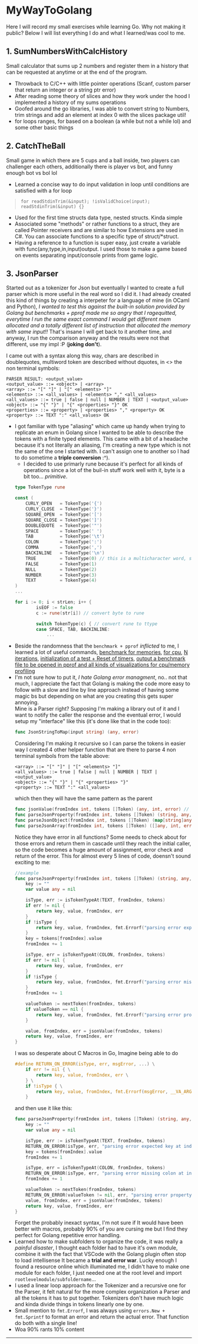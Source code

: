 # MyWayToGolang
Here I will record my small exercises while learning Go. Why not making it public?
Below I will list everything I do and what I learned/was cool to me.

## 1. SumNumbersWithCalcHistory

Small calculator that sums up 2 numbers and register them in a history that can be requested at anytime or at the end of the program.

- Throwback to C/C++ with little pointer operations (Scanf, custom parser that return an integer or a string ptr error)
- After reading some theory of slices and how they work under the hood I implemented a history of my sums operations
- Goofed around the go libraries, I was able to convert string to Numbers, trim strings and add an element at index 0 with the slices package util!
- for loops ranges, for based on a boolean (a while but not a while lol) and some other basic things 

## 2. CatchTheBall

Small game in which there are 5 cups and a ball inside, two players can challenger each others, additionally there is player vs bot, and funny enough bot vs bol lol

- Learned a concise way to do input validation in loop until conditions are satisfied with a for loop
> ```for readStdinTrim(&input); !isValidChoice(input); readStdinTrim(&input) {}```
- Used for the first time structs data type, nested structs. Kinda simple
- Associated some "methods" or rather functions to a struct, they are called Pointer receivers and are similar to how Extensions are used in C#. You can associate functions to a specific type of struct/*struct.
- Having a reference to a function is super easy, just create a variable with func(any,type,in,input)output. I used those to make a game based on events separating input/console prints from game logic.

## 3. JsonParser

Started out as a tokenizer for Json but eventually I wanted to create a full parser which is more useful in the real word so I did it. I had already created this kind of things by creating a interpeter for a language of mine (in OCaml and Python), <i>I wanted to test this against the built-in solution provided by Golang but benchmarks + pprof made me so angry that I ragequitted, everytime I run the same exact command I would get different mem allocated and a totally different list of instruction that allocated the memory with same input!!</i> That's insane I will get back to it another time, and anyway, I run the comparison anyway and the results were not that different, use my impl :P (<b>joking don't</b>).

I came out with a syntax along this way, chars are described in doublequotes, multiword token are described without dquotes, in <> the non terminal symbols:
```
PARSER RESULT: <output_value>
<output_value> ::= <object> | <array>
<array> ::= "[" "]" | "[" <elements> "]"
<elements> ::= <all_values> | <elements> "," <all_values>
<all_values> ::= true | false | null | NUMBER | TEXT | <output_value>
<object> ::= "{" "}" | "{" <properties> "}" OK
<properties> ::= <property> | <properties> "," <property> OK
<property> ::= TEXT ":" <all_values> OK
```

- I got familiar with type "aliasing" which came up handy when trying to replicate an enum in Golang since I wanted to be able to describe the tokens with a finite typed elements. This came with a bit of a headache because it's not literally an aliasing, I'm creating a new type which is not the same of the one I started with. I can't assign one to another so I had to do sometime a <b>triple conversion</b> :^).
    - I decided to use primarly rune because it's perfect for all kinds of operations since a lot of the buil-in stuff work well with it, byte is a bit too... <i>primitive</i>.
    ```go
    type TokenType rune

    const (
        CURLY_OPEN   = TokenType('{')
        CURLY_CLOSE  = TokenType('}')
        SQUARE_OPEN  = TokenType('[')
        SQUARE_CLOSE = TokenType(']')
        DOUBLEQUOTE  = TokenType('"')
        SPACE        = TokenType(' ')
        TAB          = TokenType('\t')
        COLON        = TokenType(':')
        COMMA        = TokenType(',')
        BACKINLINE   = TokenType('\n')
        TRUE         = TokenType(0) // this is a multicharacter word, setting a placeholder
        FALSE        = TokenType(1)
        NULL         = TokenType(2)
        NUMBER       = TokenType(3)
        TEXT         = TokenType(4)
    )
    ...

    for i := 0; i < strLen; i++ {
            isEOF := false
            c := rune(str[i]) // convert byte to rune

            switch TokenType(c) { // convert rune to ttype
            case SPACE, TAB, BACKINLINE:
                ...
    ```
- Beside the randomness that the ```benchmark + pprof``` <i>inflicted</i> to me, I learned a lot of useful commands, <u>benchmark for memories</u>, <u>for cpu</u>, <u>N iterations</u>, <u>initialization of a test + Reset of timers</u>, <u>output a benchmark file to be opened in pprof and all kinds of visualizations for cpu/memory profiling</u>
- I'm not sure how to put it, <i>I hate Golang error managment</i>, no.. not that much, I appreciate the fact that Golang is making the code more easy to follow with a slow and line by line approach instead of having some magic bs but depending on what are you creating this gets super annoying.<br/>
Mine is a Parser right? Supposing I'm making a library out of it and I want to notify the caller the response and the eventual error, I would setup my "interface" like this (it's done like that in the code too):
    ```go
    func JsonStringToMap(input string) (any, error)
    ```
    Considering I'm making it recursive so I can parse the tokens in easier way I created 4 other helper function that are there to parse 4 non terminal symbols from the table above:
    ```
    <array> ::= "[" "]" | "[" <elements> "]"
    <all_values> ::= true | false | null | NUMBER | TEXT | <output_value>
    <object> ::= "{" "}" | "{" <properties> "}"
    <property> ::= TEXT ":" <all_values>
    ```
    which then they will have the same pattern as the parent
    ```go
    func jsonValue(fromIndex int, tokens []Token) (any, int, error) // all_values
    func parseJsonProperty(fromIndex int, tokens []Token) (string, any, int, error)
    func parseJsonObject(fromIndex int, tokens []Token) (map[string]any, int, error)
    func parseJsonArray(fromIndex int, tokens []Token) ([]any, int, error)
    ```
    Notice they have error in all functions? Some needs to check about for those errors and return them in cascade until they reach the initial caller, so the code becomes a huge amount of assignment, error check and return of the error. This for almost every 5 lines of code, doensn't sound exciting to me:
    ```go
    //example
    func parseJsonProperty(fromIndex int, tokens []Token) (string, any, int, error) {
        key := ""
        var value any = nil

        isType, err := isTokenTypeAt(TEXT, fromIndex, tokens)
        if err != nil {
            return key, value, fromIndex, err
        }
        if !isType {
            return key, value, fromIndex, fmt.Errorf("parsing error expected key at index: %d", tokens[fromIndex].startAt)
        }
        key = tokens[fromIndex].value
        fromIndex += 1

        isType, err = isTokenTypeAt(COLON, fromIndex, tokens)
        if err != nil {
            return key, value, fromIndex, err
        }
        if !isType {
            return key, value, fromIndex, fmt.Errorf("parsing error missing colon at index: %d", tokens[fromIndex].startAt)
        }
        fromIndex += 1

        valueToken := nextToken(fromIndex, tokens)
        if valueToken == nil {
            return key, value, fromIndex, fmt.Errorf("parsing error property value not defined at index: %d", tokens[fromIndex-1].startAt)
        }

        value, fromIndex, err = jsonValue(fromIndex, tokens)
        return key, value, fromIndex, err
    }
    ```
    I was so desperate about C Macros in Go, Imagine being able to do
    ```c
    #define RETURN_ON_ERROR(isType, err, msgError, ...) \
        if err != nil { \
            return key, value, fromIndex, err \
        } \
        if !isType { \
            return key, value, fromIndex, fmt.Errorf(msgError, __VA_ARGS__) \
        }

    ```
    and then use it like this:
    ```go
    func parseJsonProperty(fromIndex int, tokens []Token) (string, any, int, error) {
        key := ""
        var value any = nil

        isType, err := isTokenTypeAt(TEXT, fromIndex, tokens)
        RETURN_ON_ERROR(isType, err, "parsing error expected key at index: %d", tokens[fromIndex].startAt)
        key = tokens[fromIndex].value
        fromIndex += 1

        isType, err = isTokenTypeAt(COLON, fromIndex, tokens)
        RETURN_ON_ERROR(isType, err, "parsing error missing colon at index: %d", tokens[fromIndex].startAt)
        fromIndex += 1

        valueToken := nextToken(fromIndex, tokens)
        RETURN_ON_ERROR(valueToken != nil, err, "parsing error property value not defined at index: %d", tokens[fromIndex].startAt)
        value, fromIndex, err = jsonValue(fromIndex, tokens)
        return key, value, fromIndex, err
    }
    ```
    Forget the probably inexact syntax, I'm not sure if It would have been better with macros, probably 90% of you are cursing me but I find they perfect for Golang repetitive error handling.
- Learned how to make subfolders to organize the code, it was really a <i>painful disaster</i>, I thought each folder had to have it's own module, combine it with the fact that VSCode with the Golang plugin often stop to load intellisense It became a <b>trial and error war</b>. Lucky enough I found a resource online which illuminated me, I didn't have to make one module for each folder, I just needed one at the root level and import ```rootlevelmodule/subfoldername```...
- I used a linear loop approach for the Tokenizer and a recursive one for the Parser, it felt natural for the more complex organization a Parser and all the tokens it has to put together. Tokenizers don't have much logic and kinda divide things in tokens linearly one by one.
- Small mention to ```fmt.Errorf```, I was always using ```errors.New + fmt.Sprintf``` to format an error and return the actual error. That function do both with a single line!
- Woa 90% rants 10% content 

---

